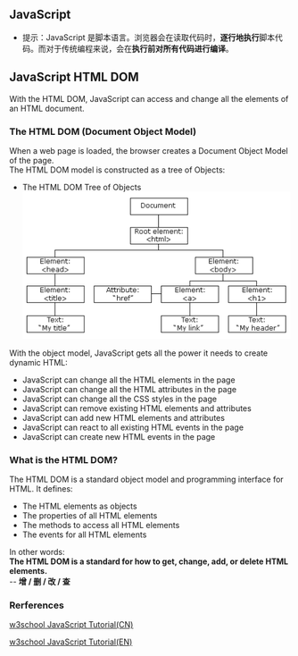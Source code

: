 ## JavaScript
* 提示：JavaScript 是脚本语言。浏览器会在读取代码时，**逐行地执行**脚本代码。而对于传统编程来说，会在**执行前对所有代码进行编译**。

## JavaScript HTML DOM
With the HTML DOM, JavaScript can access and change all the elements of an HTML document.<br/>
### The HTML DOM (Document Object Model)
When a web page is loaded, the browser creates a Document Object Model of the page.<br/>
The HTML DOM model is constructed as a tree of Objects:<br/>
* The HTML DOM Tree of Objects<br/>
![html_dom_tree](../images/2018/html_dom_tree.gif)<br/>

With the object model, JavaScript gets all the power it needs to create dynamic HTML:<br/>
* JavaScript can change all the HTML elements in the page
* JavaScript can change all the HTML attributes in the page
* JavaScript can change all the CSS styles in the page
* JavaScript can remove existing HTML elements and attributes
* JavaScript can add new HTML elements and attributes
* JavaScript can react to all existing HTML events in the page
* JavaScript can create new HTML events in the page
### What is the HTML DOM?
The HTML DOM is a standard object model and programming interface for HTML. It defines:<br/>
* The HTML elements as objects
* The properties of all HTML elements
* The methods to access all HTML elements
* The events for all HTML elements

In other words:<br>
**The HTML DOM is a standard for how to get, change, add, or delete HTML elements.**<br>
-- **增 / 删 / 改 / 查**


### Rerferences
[w3school JavaScript Tutorial(CN)](http://www.w3school.com.cn/js/index.asp)<br/>

[w3school JavaScript Tutorial(EN)](https://www.w3schools.com/js/default.asp)<br/>


